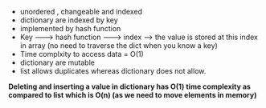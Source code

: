 - unordered , changeable and indexed
- dictionary are indexed by key
- implemented by hash function
- Key ---> hash function ---> index --> the value is stored at this index in array (no need to traverse the dict when you know a key)
- Time complxity to access data = O(1)
- dictionary are mutable
- list allows duplicates whereas dictionary does not allow.

**Deleting and inserting a value in dictionary has O(1) time complexity as compared to list which is O(n) (as we need to move elements in memory)**


